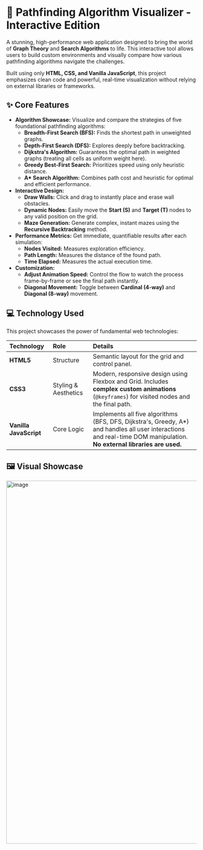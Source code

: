 # 🌟 Pathfinding Algorithm Visualizer - Interactive Edition

A stunning, high-performance web application designed to bring the world of **Graph Theory** and **Search Algorithms** to life. This interactive tool allows users to build custom environments and visually compare how various pathfinding algorithms navigate the challenges.

Built using only **HTML, CSS, and Vanilla JavaScript**, this project emphasizes clean code and powerful, real-time visualization without relying on external libraries or frameworks.

## ✨ Core Features

* **Algorithm Showcase:** Visualize and compare the strategies of five foundational pathfinding algorithms:
    * **Breadth-First Search (BFS):** Finds the shortest path in unweighted graphs.
    * **Depth-First Search (DFS):** Explores deeply before backtracking.
    * **Dijkstra's Algorithm:** Guarantees the optimal path in weighted graphs (treating all cells as uniform weight here).
    * **Greedy Best-First Search:** Prioritizes speed using only heuristic distance.
    * **A\* Search Algorithm:** Combines path cost and heuristic for optimal and efficient performance.
* **Interactive Design:**
    * **Draw Walls:** Click and drag to instantly place and erase wall obstacles.
    * **Dynamic Nodes:** Easily move the **Start (S)** and **Target (T)** nodes to any valid position on the grid.
    * **Maze Generation:** Generate complex, instant mazes using the **Recursive Backtracking** method.
* **Performance Metrics:** Get immediate, quantifiable results after each simulation:
    * **Nodes Visited:** Measures exploration efficiency.
    * **Path Length:** Measures the distance of the found path.
    * **Time Elapsed:** Measures the actual execution time.
* **Customization:**
    * **Adjust Animation Speed:** Control the flow to watch the process frame-by-frame or see the final path instantly.
    * **Diagonal Movement:** Toggle between **Cardinal (4-way)** and **Diagonal (8-way)** movement.

## 💻 Technology Used

This project showcases the power of fundamental web technologies:

| Technology | Role | Details |
| :--- | :--- | :--- |
| **HTML5** | Structure | Semantic layout for the grid and control panel. |
| **CSS3** | Styling & Aesthetics | Modern, responsive design using Flexbox and Grid. Includes **complex custom animations** (`@keyframes`) for visited nodes and the final path. |
| **Vanilla JavaScript** | Core Logic | Implements all five algorithms (BFS, DFS, Dijkstra's, Greedy, A\*) and handles all user interactions and real-time DOM manipulation. **No external libraries are used.** |

## 🖼️ Visual Showcase

<img width="1905" height="958" alt="image" src="https://github.com/user-attachments/assets/18bcfc35-486d-4a31-9af4-2101e38e79c3" />

